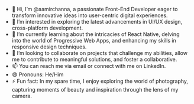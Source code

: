- 👋 Hi, I’m @aamirchanna, a passionate Front-End Developer eager to transform innovative ideas into user-centric digital experiences.
- 👀 I’m interested in exploring the latest advancements in UI/UX design, cross-platform development.
- 🌱 I’m currently learning about the intricacies of React Native, delving into the world of Progressive Web Apps, and enhancing my skills in responsive design techniques.
- 💞️ I’m looking to collaborate on projects that challenge my abilities, allow me to contribute to meaningful solutions, and foster a collaborative.
- 📫 You can reach me via email or connect with me on LinkedIn.
- 😄 Pronouns: He/Him
- ⚡ Fun fact: In my spare time, I enjoy exploring the world of photography, capturing moments of beauty and inspiration through the lens of my camera.
<!---
aamirchanna/aamirchanna is a ✨ special ✨ repository because its `README.md` (this file) appears on your GitHub profile.
You can click the Preview link to take a look at your changes.
--->
